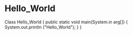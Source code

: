 # Hello_World
Class Hello_World
{
public static void main(System.in arg[])
{
System.out.println ("Hello_World");
}
}
